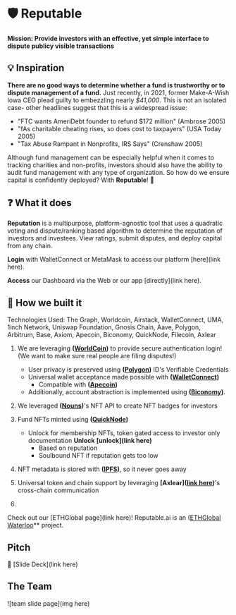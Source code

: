 # 🛡 Reputable 

#### Mission: Provide investors with an effective, yet simple interface to dispute publicy visible transactions

## 💡 Inspiration 

**There are no good ways to determine whether a fund is trustworthy or to dispute management of a fund.** Just recently, in 2021, former Make-A-Wish Iowa CEO plead guilty to embezzling nearly *$41,000*. This is not an isolated case- other headlines suggest that this is a widespread issue:

* "FTC wants AmeriDebt founder to refund $172 million" (Ambrose 2005)
* "fAs charitable cheating rises, so does cost to taxpayers" (USA Today 2005) 
* "Tax Abuse Rampant in Nonprofits, IRS Says" (Crenshaw 2005) 

Although fund management can be especially helpful when it comes to tracking charities and non-profits, investors should also have the ability to audit fund management with any type of organization. So how do we ensure capital is confidently deployed? With **Reputable**! 🤖

## ❓ What it does

**Reputation** is a multipurpose, platform-agnostic tool that uses a quadratic voting and dispute/ranking based algorithm to determine the reputation of investors and investees. View ratings, submit disputes, and deploy capital from any chain.

**Login** with WalletConnect or MetaMask to access our platform [here](link here).

**Access** our Dashboard via the Web or our app [directly](link here).

## 🚧 How we built it 

Technologies Used: The Graph, Worldcoin, Airstack, WalletConnect, UMA, 1inch Network, Uniswap Foundation, Gnosis Chain, Aave, Polygon, Arbitrum, Base, Axiom, Apecoin, Biconomy, QuickNode, Filecoin, Axlear

1. We are leveraging **([WorldCoin](https://github.com/WilliamUW/ETHNYC/blob/main/sponsors/WorldCoin.md))** to provide secure authentication login! (We want to make sure real people are filing disputes!)
   - User privacy is preserved using **([Polygon](https://github.com/WilliamUW/ETHNYC/blob/main/sponsors/Polygon.md))**  ID's Verifiable Credentials  
   - Universal wallet acceptance made possible with **([WalletConnect](https://github.com/WilliamUW/ETHNYC/blob/main/sponsors/WalletConnect.md))**
      -   Compatible with **([Apecoin](https://github.com/WilliamUW/ETHNYC/blob/main/sponsors/Apecoin.md))** 
   - Additionally, account abstraction is implemented using **([Biconomy](https://github.com/WilliamUW/ETHNYC/blob/main/sponsors/Biconomy.md))**.

2. We leveraged **([Nouns](https://github.com/WilliamUW/ETHNYC/blob/main/sponsors/Nouns.md))**'s NFT API to create NFT badges for investors
   
3. Fund NFTs minted using **([QuickNode](https://github.com/WilliamUW/ETHNYC/blob/main/sponsors/QuickNode.md))**
   - Unlock for membership NFTs, token gated access to investor only documentation **Unlock** **[unlock](link here)**
       - Based on reputation
       - Soulbound NFT if reputation gets too low     
     
3. NFT metadata is stored with **([IPFS](https://github.com/WilliamUW/ETHNYC/blob/main/sponsors/IPFS.md))**, so it never goes away 
   
4. Universal token and chain support by leveraging **[Axlear]([link here](https://github.com/WilliamUW/ETHNYC/blob/main/sponsors/Axlear.md))**'s cross-chain communication 

5. 

Check out our [ETHGlobal page](link here)! Reputable.ai is an ([ETHGlobal Waterloo](https://ethglobal.com/events/waterloo2023](https://ethglobal.com/events/newyork2023))** project.

## Pitch

👀 [Slide Deck](link here)

## The Team
![team slide page](img here)


